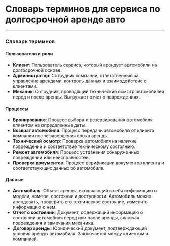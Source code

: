 
# Словарь терминов для сервиса по долгосрочной аренде авто

---

### **Словарь терминов**

#### **Пользователи и роли**  
- **Клиент**: Пользователь сервиса, который арендует автомобили на долгосрочной основе.  
- **Администратор**: Сотрудник компании, ответственный за управление арендами, контроль данных и взаимодействие с клиентами.  
- **Механик**: Сотрудник, проводящий технический осмотр автомобилей перед и после аренды. Выгружает отчет о повреждениях. 

#### **Процессы**  
- **Бронирование**: Процесс выбора и резервирования автомобиля клиентом на определенные даты.  
- **Возврат автомобиля**: Процесс передачи автомобиля от клиента компании после завершения срока аренды.  
- **Технический осмотр**: Проверка автомобиля на наличие повреждений и соответствие техническому состоянию.  
- **Ремонт автомобиля**: Процесс устранения обнаруженных повреждений или неисправностей.  
- **Проверка документов**: Процесс верификации документов клиента и соответствующих данных об автомобиле.  


#### **Данные**  
- **Автомобиль**: Объект аренды, включающий в себя информацию о модели, номере, состоянии и доступности. Автомобиль можно арендовать, проверить его техническое состояние, изменить информацию о нем.
- **Отчет о состоянии**: Документ, содержащий информацию о состоянии автомобиля перед или после аренды, включая повреждения и замечания механика.  
- **Договор аренды**: Юридический документ, подтверждающий условия аренды автомобиля.  Заключается между клиентом и компанией.




